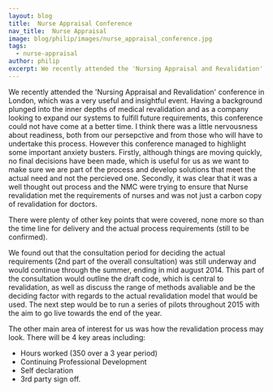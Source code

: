 ```yaml
---
layout: blog
title:  Nurse Appraisal Conference
nav_title:  Nurse Appraisal
image: blog/philip/images/nurse_appraisal_conference.jpg
tags:
  - nurse-appraisal
author: philip
excerpt: We recently attended the 'Nursing Appraisal and Revalidation' conference in London, which was a very useful and insightful event. Having a background plunged into the inner depths of medical revalidation and as a company looking to expand our systems to fulfill future requirements, this conference could not have come at a better time. I think there was a little nervousness about readiness, both from our persepctive and from those who will have to undertake this process. However this conference managed to highlight some important anxiety busters. Firstly, although things are moving quickly, no final decisions have been made, which is useful for us as we want to make sure we are part of the process and develop solutions that meet the actual need and not the percieved one. Secondly, it was clear that it was a well thought out process and the NMC were trying to ensure that Nurse revalidation met the requirements of nurses and was not just a carbon copy of revalidation for doctors.
---
```


We recently attended the 'Nursing Appraisal and Revalidation' conference in London, which was a very useful and insightful event. Having a background plunged into the inner depths of medical revalidation and as a company looking to expand our systems to fulfill future requirements, this conference could not have come at a better time. I think there was a little nervousness about readiness, both from our persepctive and from those who will have to undertake this process. However this conference managed to highlight some important anxiety busters. Firstly, although things are moving quickly, no final decisions have been made, which is useful for us as we want to make sure we are part of the process and develop solutions that meet the actual need and not the percieved one. Secondly, it was clear that it was a well thought out process and the NMC were trying to ensure that Nurse revalidation met the requirements of nurses and was not just a carbon copy of revalidation for doctors. 

There were plenty of other key points that were covered, none more so than the time line for delivery and the actual process requirements (still to be confirmed).

We found out that the consultation period for deciding the actual requirements (2nd part of the overall consultation) was still underway and would continue through the summer, ending in mid august 2014. This part of the consultation would outline the draft code, which is central to revalidation, as well as discuss the range of methods avaliable and be the deciding factor with regards to the actual revalidation model that would be used. The next step would be to run a series of pilots throughout 2015 with the aim to go live towards the end of the year. 

The other main area of interest for us was how the revalidation process may look. There will be 4 key areas including:
- Hours worked (350 over a 3 year period)
- Continuing Professional Development
- Self declaration
- 3rd party sign off. 
